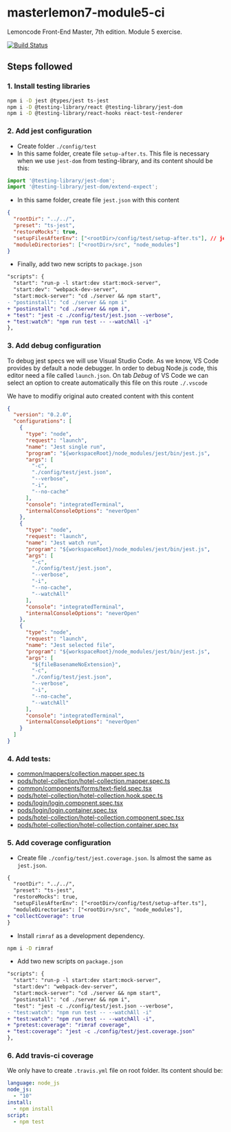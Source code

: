 # masterlemon7-module5-ci
Lemoncode Front-End Master, 7th edition. Module 5 exercise.

[![Build Status](https://travis-ci.com/JTrillo/masterlemon7-module5-ci.svg?branch=master)](https://travis-ci.com/JTrillo/masterlemon7-module5-ci)

## Steps followed

### 1. Install testing libraries
```bash
npm i -D jest @types/jest ts-jest
npm i -D @testing-library/react @testing-library/jest-dom
npm i -D @testing-library/react-hooks react-test-renderer
```

### 2. Add jest configuration
* Create folder `./config/test`
* In this same folder, create file `setup-after.ts`. This file is necessary when we use `jest-dom` from testing-library, and its content should be this:
```ts
import '@testing-library/jest-dom';
import '@testing-library/jest-dom/extend-expect';
```
* In this same folder, create file `jest.json` with this content
```json
{
  "rootDir": "../../",
  "preset": "ts-jest",
  "restoreMocks": true,
  "setupFilesAfterEnv": ["<rootDir>/config/test/setup-after.ts"], // jest-dom
  "moduleDirectories": ["<rootDir>/src", "node_modules"]
}
```
* Finally, add two new scripts to `package.json`
```diff
"scripts": {
  "start": "run-p -l start:dev start:mock-server",
  "start:dev": "webpack-dev-server",
  "start:mock-server": "cd ./server && npm start",
- "postinstall": "cd ./server && npm i"
+ "postinstall": "cd ./server && npm i",
+ "test": "jest -c ./config/test/jest.json --verbose",
+ "test:watch": "npm run test -- --watchAll -i"
},
```

### 3. Add debug configuration

To debug jest specs we will use Visual Studio Code. As we know, VS Code provides by default a node debugger. In order to debug Node.js code, this editor need a file called `launch.json`. On tab *Debug* of VS Code we can select an option to create automatically this file on this route `./.vscode`

We have to modifiy original auto created content with this content
```json
{
  "version": "0.2.0",
  "configurations": [
    {
      "type": "node",
      "request": "launch",
      "name": "Jest single run",
      "program": "${workspaceRoot}/node_modules/jest/bin/jest.js",
      "args": [
        "-c",
        "./config/test/jest.json",
        "--verbose",
        "-i",
        "--no-cache"
      ],
      "console": "integratedTerminal",
      "internalConsoleOptions": "neverOpen"
    },
    {
      "type": "node",
      "request": "launch",
      "name": "Jest watch run",
      "program": "${workspaceRoot}/node_modules/jest/bin/jest.js",
      "args": [
        "-c",
        "./config/test/jest.json",
        "--verbose",
        "-i",
        "--no-cache",
        "--watchAll"
      ],
      "console": "integratedTerminal",
      "internalConsoleOptions": "neverOpen"
    },
    {
      "type": "node",
      "request": "launch",
      "name": "Jest selected file",
      "program": "${workspaceRoot}/node_modules/jest/bin/jest.js",
      "args": [
        "${fileBasenameNoExtension}",
        "-c",
        "./config/test/jest.json",
        "--verbose",
        "-i",
        "--no-cache",
        "--watchAll"
      ],
      "console": "integratedTerminal",
      "internalConsoleOptions": "neverOpen"
    }
  ]
}
```

### 4. Add tests:
* [common/mappers/collection.mapper.spec.ts](./src/common/mappers/collection.mapper.spec.ts)
* [pods/hotel-collection/hotel-collection.mapper.spec.ts](./src/pods/hotel-collection/hotel-collection.mapper.spec.ts)
* [common/components/forms/text-field.spec.tsx](./src/common/components/forms/text-field.spec.tsx)
* [pods/hotel-collection/hotel-collection.hook.spec.ts](./src/pods/hotel-collection/hotel-collection.hook.spec.ts)
* [pods/login/login.component.spec.tsx](./src/pods/login/login.component.spec.tsx)
* [pods/login/login.container.spec.tsx](./src/pods/login/login.container.spec.tsx)
* [pods/hotel-collection/hotel-collection.component.spec.tsx](./src/pods/hotel-collection/hotel-collection.component.spec.tsx)
* [pods/hotel-collection/hotel-collection.container.spec.tsx](./src/pods/hotel-collection/hotel-collection.container.spec.tsx)

### 5. Add coverage configuration
* Create file `./config/test/jest.coverage.json`. Is almost the same as `jest.json`.
```diff
{
  "rootDir": "../../",
  "preset": "ts-jest",
  "restoreMocks": true,
  "setupFilesAfterEnv": ["<rootDir>/config/test/setup-after.ts"],
  "moduleDirectories": ["<rootDir>/src", "node_modules"],
+ "collectCoverage": true
}
```
* Install `rimraf` as a development dependency.
```bash
npm i -D rimraf
```
* Add two new scripts on `package.json`
```diff
"scripts": {
  "start": "run-p -l start:dev start:mock-server",
  "start:dev": "webpack-dev-server",
  "start:mock-server": "cd ./server && npm start",
  "postinstall": "cd ./server && npm i",
  "test": "jest -c ./config/test/jest.json --verbose",
- "test:watch": "npm run test -- --watchAll -i"
+ "test:watch": "npm run test -- --watchAll -i",
+ "pretest:coverage": "rimraf coverage",
+ "test:coverage": "jest -c ./config/test/jest.coverage.json"
},
```

### 6. Add travis-ci coverage
We only have to create `.travis.yml` file on root folder. Its content should be:
```yml
language: node_js
node_js:
  - "10"
install:
  - npm install
script:
  - npm test
```
